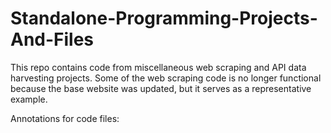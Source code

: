 # Standalone-Programming-Projects-And-Files
This repo contains code from miscellaneous web scraping and API data harvesting projects. Some of the web scraping code is no longer functional because the base website was updated, but it serves as a representative example.

Annotations for code files: 
